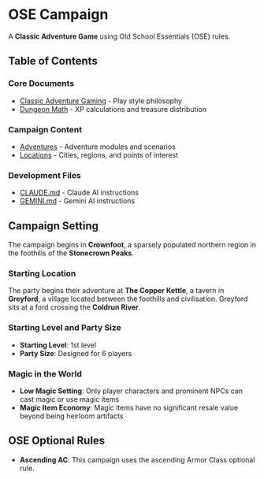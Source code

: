 # OSE Campaign

A **Classic Adventure Game** using Old School Essentials (OSE) rules.

## Table of Contents

### Core Documents
- [Classic Adventure Gaming](classic-adventure-gaming.md) - Play style philosophy
- [Dungeon Math](dungeon-math.md) - XP calculations and treasure distribution

### Campaign Content
- [Adventures](adventures/README.md) - Adventure modules and scenarios
- [Locations](locations/README.md) - Cities, regions, and points of interest

### Development Files
- [CLAUDE.md](CLAUDE.md) - Claude AI instructions
- [GEMINI.md](GEMINI.md) - Gemini AI instructions

## Campaign Setting

The campaign begins in **Crownfoot**, a sparsely populated northern region in the foothills of the **Stonecrown Peaks**.

### Starting Location

The party begins their adventure at **The Copper Kettle**, a tavern in **Greyford**, a village located between the foothills and civilisation. Greyford sits at a ford crossing the **Coldrun River**.

### Starting Level and Party Size

- **Starting Level**: 1st level
- **Party Size**: Designed for 6 players

### Magic in the World

- **Low Magic Setting**: Only player characters and prominent NPCs can cast magic or use magic items
- **Magic Item Economy**: Magic items have no significant resale value beyond being heirloom artifacts

## OSE Optional Rules

- **Ascending AC**: This campaign uses the ascending Armor Class optional rule.
